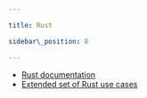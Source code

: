 ```yaml
---

title: Rust

sidebar\_position: 8

---
```




* [Rust documentation](https://docs.rs/z3-sys/latest/z3_sys/)
* [Extended set of Rust use cases](https://microsoft.github.io/z3guide/static/doc/z3_rust_guide.pdf)
